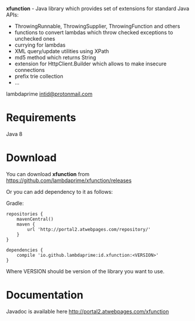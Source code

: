 **xfunction** - Java library which provides set of extensions for standard Java APIs:

- ThrowingRunnable, ThrowingSupplier, ThrowingFunction and others
- functions to convert lambdas which throw checked exceptions to unchecked ones
- currying for lambdas
- XML query/update utilities using XPath
- md5 method which returns String
- extension for HttpClient.Builder which allows to make insecure connections
- prefix trie collection
- ...

lambdaprime <intid@protonmail.com>

# Requirements

Java 8

# Download

You can download **xfunction** from <https://github.com/lambdaprime/xfunction/releases>

Or you can add dependency to it as follows:

Gradle:

```
repositories {
    mavenCentral()
    maven {
        url 'http://portal2.atwebpages.com/repository/'
    }
}

dependencies {
    compile 'io.github.lambdaprime:id.xfunction:<VERSION>'
}
```

Where VERSION should be version of the library you want to use.

# Documentation

Javadoc is available here <http://portal2.atwebpages.com/xfunction>
